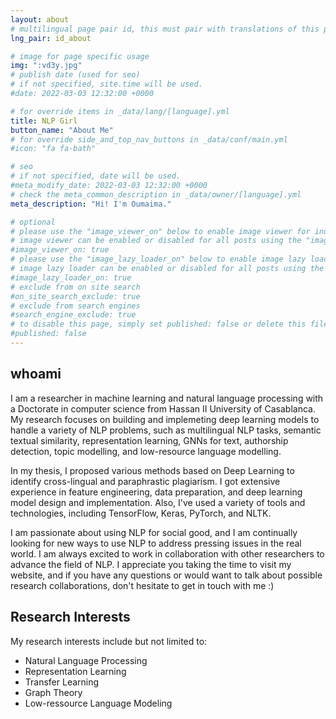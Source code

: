 ```yaml
---
layout: about
# multilingual page pair id, this must pair with translations of this page. (This name must be unique)
lng_pair: id_about

# image for page specific usage
img: ":vd3y.jpg"
# publish date (used for seo)
# if not specified, site.time will be used.
#date: 2022-03-03 12:32:00 +0000

# for override items in _data/lang/[language].yml
title: NLP Girl
button_name: "About Me"
# for override side_and_top_nav_buttons in _data/conf/main.yml
#icon: "fa fa-bath"

# seo
# if not specified, date will be used.
#meta_modify_date: 2022-03-03 12:32:00 +0000
# check the meta_common_description in _data/owner/[language].yml
meta_description: "Hi! I'm Oumaima."

# optional
# please use the "image_viewer_on" below to enable image viewer for individual pages or posts (_posts/ or [language]/_posts folders).
# image viewer can be enabled or disabled for all posts using the "image_viewer_posts: true" setting in _data/conf/main.yml.
#image_viewer_on: true
# please use the "image_lazy_loader_on" below to enable image lazy loader for individual pages or posts (_posts/ or [language]/_posts folders).
# image lazy loader can be enabled or disabled for all posts using the "image_lazy_loader_posts: true" setting in _data/conf/main.yml.
#image_lazy_loader_on: true
# exclude from on site search
#on_site_search_exclude: true
# exclude from search engines
#search_engine_exclude: true
# to disable this page, simply set published: false or delete this file
#published: false
---
```


## whoami

I am a researcher in machine learning and natural language processing with a Doctorate in computer science from Hassan II University of Casablanca. My research focuses on building and implemeting deep learning models to handle a variety of NLP problems, such as multilingual NLP tasks, semantic textual similarity, representation learning, GNNs for text, authorship detection, topic modelling, and low-resource language modelling.

In my thesis, I proposed various methods based on Deep Learning to identify cross-lingual and paraphrastic plagiarism. I got extensive experience in feature engineering, data preparation, and deep learning model design and implementation. Also, I've used a variety of tools and technologies, including TensorFlow, Keras, PyTorch, and NLTK. 

I am passionate about using NLP for social good, and I am continually looking for new ways to use NLP to address pressing issues in the real world. I am always excited to work in collaboration with other researchers to advance the field of NLP. I appreciate you taking the time to visit my website, and if you have any questions or would want to talk about possible research collaborations, don't hesitate to get in touch with me :)
## Research Interests

My research interests include but not limited to:
+ Natural Language Processing
+ Representation Learning
+ Transfer Learning
+ Graph Theory
+ Low-ressource Language Modeling



